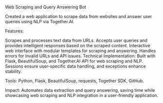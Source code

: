 Web Scraping and Query Answering Bot 

Created a web application to scrape data from websites and answer user queries using NLP via Together.AI.

Features:

Scrapes and processes text data from URLs.
Accepts user queries and provides intelligent responses based on the scraped content.
Interactive web interface with modular templates for scraping and answering.
Handles errors for invalid URLs and API issues.
Technical Implementation:
Built with Flask, BeautifulSoup, and Together.AI API for web scraping and NLP. Sessions ensure user-specific data handling, and exceptions enhance stability.

Tools:
Python, Flask, BeautifulSoup, requests, Together SDK, GitHub.

Impact:
Automates data extraction and query answering, saving time while showcasing web scraping and NLP integration in a user-friendly application.








